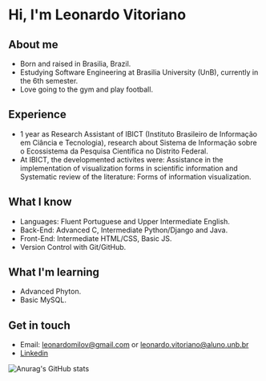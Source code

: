# Hi, I'm Leonardo Vitoriano

## About me

- Born and raised in Brasilia, Brazil.
- Estudying Software Engineering at Brasilia University (UnB), currently in the 6th semester.
- Love going to the gym and play football.

## Experience

- 1 year as Research Assistant of IBICT (Instituto Brasileiro de Informação em Ciância e Tecnologia),
research about Sistema de Informação sobre o Ecossistema da Pesquisa Científica no Distrito Federal.
- At IBICT, the developmented activites were: Assistance in the implementation of visualization forms in scientific information and Systematic review of the literature: Forms of information visualization.

## What I know

- Languages: Fluent Portuguese and Upper Intermediate English.
- Back-End: Advanced C, Intermediate Python/Django and Java.
- Front-End: Intermediate HTML/CSS, Basic JS.
- Version Control with Git/GitHub.

## What I'm learning

- Advanced Phyton.
- Basic MySQL.

## Get in touch

- Email: leonardomilov@gmail.com or leonardo.vitoriano@aluno.unb.br
- [Linkedin](https://www.linkedin.com/in/leonardo-milomes/)


![Anurag's GitHub stats](https://github-readme-stats.vercel.app/api?username=leonardomilv3&show_icons=true&theme=radical)
